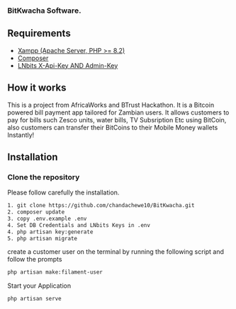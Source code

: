 ### BitKwacha Software.

## Requirements

- [Xampp (Apache Server, PHP >= 8.2)](https://www.apachefriends.org/download.html)
- [Composer](https://getcomposer.org/download)
- [LNbits X-Api-Key AND Admin-Key](https://lnbits.com/)



## How it works

This is a project from AfricaWorks and BTrust Hackathon. It is a Bitcoin powered bill payment app tailored for Zambian users. It allows customers to pay for bills such Zesco units, water bills, TV Subsription Etc using BitCoin, also customers can transfer their BitCoins to their Mobile Money wallets Instantly!

## Installation

### Clone the repository
Please follow carefully the installation.

```bash
1. git clone https://github.com/chandachewe10/BitKwacha.git
2. composer update
3. copy .env.example .env 
4. Set DB Credentials and LNbits Keys in .env
4. php artisan key:generate
5. php artisan migrate 

```
 
create a customer user on the terminal by running the following script and follow the prompts

```bash
php artisan make:filament-user
```

Start your Application 
```bash
php artisan serve
```

